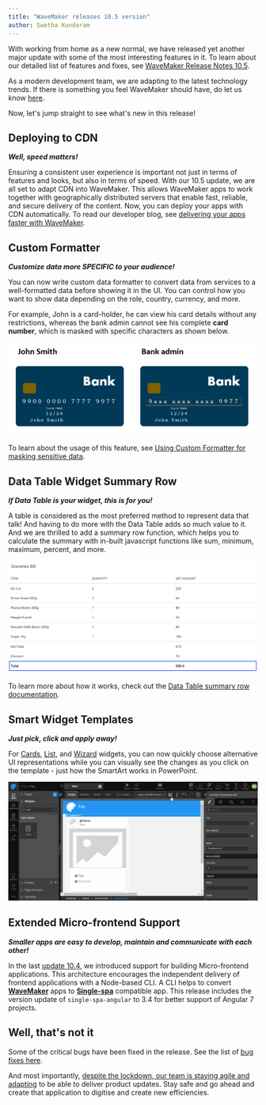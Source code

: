 ```yaml
---
title: "WaveMaker releases 10.5 version"
author: Swetha Kundaram
---
```


With working from home as a new normal, we have released yet another major update with some of the most interesting features in it. To learn about our detailed list of features and fixes, see [WaveMaker Release Notes 10.5](/learn/wavemaker-release-notes/v10-5-0).

As a modern development team, we are adapting to the latest technology trends. If there is something you feel WaveMaker should have, do let us know [here](mailto:info@wavemaker.com).

Now, let's jump straight to see what's new in this release!

<!-- truncate -->

## Deploying to CDN

***Well, speed matters!***

Ensuring a consistent user experience is important not just in terms of features and looks, but also in terms of speed. With our 10.5 update, we are all set to adapt CDN into WaveMaker. This allows WaveMaker apps to work together with geographically distributed servers that enable fast, reliable, and secure delivery of the content. Now, you can deploy your apps with CDN automatically. To read our developer blog, see [delivering your apps faster with WaveMaker](/learn/blog/2020/06/23/deliver-faster-applications-with-wavemaker).

## Custom Formatter

***Customize data more SPECIFIC to your audience!***

You can now write custom data formatter to convert data from services to a well-formatted data before showing it in the UI. You can control how you want to show data depending on the role, country, currency, and more. 

For example, John is a card-holder, he can view his card details without any restrictions, whereas the bank admin cannot see his complete **card number**, which is masked with specific characters as shown below.

![custom formatter](/learn/assets/custom-formatter.png)

To learn about the usage of this feature, see [Using Custom Formatter for masking sensitive data](/learn/how-tos/using-custom-formatter).

## Data Table Widget Summary Row

***If Data Table is your widget, this is for you!***

A table is considered as the most preferred method to represent data that talk! And having to do more with the Data Table adds so much value to it. And we are thrilled to add a summary row function, which helps you to calculate the summary with in-built javascript functions like sum, minimum, maximum, percent, and more.

![summary row function](/learn/assets/datatable_summaryrow4.png)

To learn more about how it works, check out the [Data Table summary row documentation](/learn/app-development/widgets/datalive/datatable/summary-row).

## Smart Widget Templates

***Just pick, click and apply away!***

For [Cards](/learn/app-development/widgets/datalive/cards), [List](/learn/app-development/widgets/datalive/list), and [Wizard](/learn/app-development/widgets/container/wizard) widgets, you can now quickly choose alternative UI representations while you can visually see the changes as you click on the template - just how the SmartArt works in PowerPoint. 

![widget template](/learn/assets/widget-template.gif)

## Extended Micro-frontend Support

***Smaller apps are easy to develop, maintain and communicate with each other!***

In the last [update 10.4](/learn/wavemaker-release-notes/v10-4-0), we introduced support for building Micro-frontend applications. This architecture encourages the independent delivery of frontend applications with a Node-based CLI. A CLI helps to convert **[WaveMaker](https://www.wavemakeronline.com/login/login)** apps to **[Single-spa](https://single-spa.js.org/)** compatible app. This release includes the version update of `single-spa-angular` to 3.4  for better support of Angular 7 projects.

## Well, that's not it

Some of the critical bugs have been fixed in the release. See the list of [bug fixes here](/learn/wavemaker-release-notes/v10-5-0/).

And most importantly, [despite the lockdown, our team is staying agile and adapting](https://www.wavemaker.com/delivering-major-product-update-from-home/) to be able to deliver product updates. Stay safe and go ahead and create that application to digitise and create new efficiencies.
